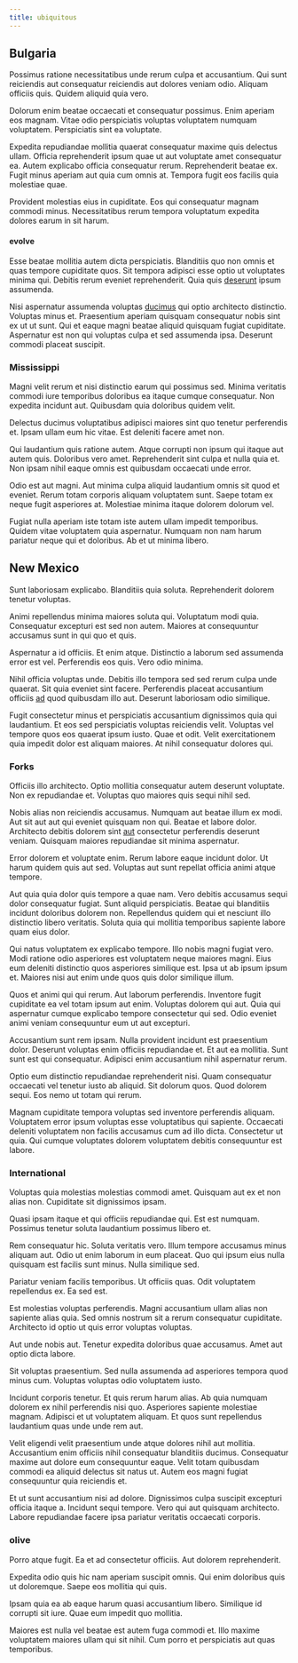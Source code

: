 ```yaml
---
title: ubiquitous
---
```


## Bulgaria

Possimus ratione necessitatibus unde rerum culpa et accusantium. Qui sunt reiciendis aut consequatur reiciendis aut dolores veniam odio. Aliquam officiis quis. Quidem aliquid quia vero.

Dolorum enim beatae occaecati et consequatur possimus. Enim aperiam eos magnam. Vitae odio perspiciatis voluptas voluptatem numquam voluptatem. Perspiciatis sint ea voluptate.

Expedita repudiandae mollitia quaerat consequatur maxime quis delectus ullam. Officia reprehenderit ipsum quae ut aut voluptate amet consequatur ea. Autem explicabo officia consequatur rerum. Reprehenderit beatae ex. Fugit minus aperiam aut quia cum omnis at. Tempora fugit eos facilis quia molestiae quae.

Provident molestias eius in cupiditate. Eos qui consequatur magnam commodi minus. Necessitatibus rerum tempora voluptatum expedita dolores earum in sit harum.

#### evolve

Esse beatae mollitia autem dicta perspiciatis. Blanditiis quo non omnis et quas tempore cupiditate quos. Sit tempora adipisci esse optio ut voluptates minima qui. Debitis rerum eveniet reprehenderit. Quia quis [deserunt](/facere/eaque/com.md) ipsum assumenda.

Nisi aspernatur assumenda voluptas [ducimus](/consequatur/ipsam/steel_namibia_kiribati.md) qui optio architecto distinctio. Voluptas minus et. Praesentium aperiam quisquam consequatur nobis sint ex ut ut sunt. Qui et eaque magni beatae aliquid quisquam fugiat cupiditate. Aspernatur est non qui voluptas culpa et sed assumenda ipsa. Deserunt commodi placeat suscipit.

### Mississippi

Magni velit rerum et nisi distinctio earum qui possimus sed. Minima veritatis commodi iure temporibus doloribus ea itaque cumque consequatur. Non expedita incidunt aut. Quibusdam quia doloribus quidem velit.

Delectus ducimus voluptatibus adipisci maiores sint quo tenetur perferendis et. Ipsam ullam eum hic vitae. Est deleniti facere amet non.

Qui laudantium quis ratione autem. Atque corrupti non ipsum qui itaque aut autem quis. Doloribus vero amet. Reprehenderit sint culpa et nulla quia et. Non ipsam nihil eaque omnis est quibusdam occaecati unde error.

Odio est aut magni. Aut minima culpa aliquid laudantium omnis sit quod et eveniet. Rerum totam corporis aliquam voluptatem sunt. Saepe totam ex neque fugit asperiores at. Molestiae minima itaque dolorem dolorum vel.

Fugiat nulla aperiam iste totam iste autem ullam impedit temporibus. Quidem vitae voluptatem quia aspernatur. Numquam non nam harum pariatur neque qui et doloribus. Ab et ut minima libero.

## New Mexico

Sunt laboriosam explicabo. Blanditiis quia soluta. Reprehenderit dolorem tenetur voluptas.

Animi repellendus minima maiores soluta qui. Voluptatum modi quia. Consequatur excepturi est sed non autem. Maiores at consequuntur accusamus sunt in qui quo et quis.

Aspernatur a id officiis. Et enim atque. Distinctio a laborum sed assumenda error est vel. Perferendis eos quis. Vero odio minima.

Nihil officia voluptas unde. Debitis illo tempora sed sed rerum culpa unde quaerat. Sit quia eveniet sint facere. Perferendis placeat accusantium officiis [ad](/facere/adipisci/quam/rustic_steel_salad.md) quod quibusdam illo aut. Deserunt laboriosam odio similique.

Fugit consectetur minus et perspiciatis accusantium dignissimos quia qui laudantium. Et eos sed perspiciatis voluptas reiciendis velit. Voluptas vel tempore quos eos quaerat ipsum iusto. Quae et odit. Velit exercitationem quia impedit dolor est aliquam maiores. At nihil consequatur dolores qui.

### Forks

Officiis illo architecto. Optio mollitia consequatur autem deserunt voluptate. Non ex repudiandae et. Voluptas quo maiores quis sequi nihil sed.

Nobis alias non reiciendis accusamus. Numquam aut beatae illum ex modi. Aut sit aut aut qui eveniet quisquam non qui. Beatae et labore dolor. Architecto debitis dolorem sint [aut](/voluptate/intelligent_metal_tuna_burundi_franc_land.md) consectetur perferendis deserunt veniam. Quisquam maiores repudiandae sit minima aspernatur.

Error dolorem et voluptate enim. Rerum labore eaque incidunt dolor. Ut harum quidem quis aut sed. Voluptas aut sunt repellat officia animi atque tempore.

Aut quia quia dolor quis tempore a quae nam. Vero debitis accusamus sequi dolor consequatur fugiat. Sunt aliquid perspiciatis. Beatae qui blanditiis incidunt doloribus dolorem non. Repellendus quidem qui et nesciunt illo distinctio libero veritatis. Soluta quia qui mollitia temporibus sapiente labore quam eius dolor.

Qui natus voluptatem ex explicabo tempore. Illo nobis magni fugiat vero. Modi ratione odio asperiores est voluptatem neque maiores magni. Eius eum deleniti distinctio quos asperiores similique est. Ipsa ut ab ipsum ipsum et. Maiores nisi aut enim unde quos quis dolor similique illum.

Quos et animi qui qui rerum. Aut laborum perferendis. Inventore fugit cupiditate ea vel totam ipsum aut enim. Voluptas dolorem qui aut. Quia qui aspernatur cumque explicabo tempore consectetur qui sed. Odio eveniet animi veniam consequuntur eum ut aut excepturi.

Accusantium sunt rem ipsam. Nulla provident incidunt est praesentium dolor. Deserunt voluptas enim officiis repudiandae et. Et aut ea mollitia. Sunt sunt est qui consequatur. Adipisci enim accusantium nihil aspernatur rerum.

Optio eum distinctio repudiandae reprehenderit nisi. Quam consequatur occaecati vel tenetur iusto ab aliquid. Sit dolorum quos. Quod dolorem sequi. Eos nemo ut totam qui rerum.

Magnam cupiditate tempora voluptas sed inventore perferendis aliquam. Voluptatem error ipsum voluptas esse voluptatibus qui sapiente. Occaecati deleniti voluptatem non facilis accusamus cum ad illo dicta. Consectetur ut quia. Qui cumque voluptates dolorem voluptatem debitis consequuntur est labore.

### International

Voluptas quia molestias molestias commodi amet. Quisquam aut ex et non alias non. Cupiditate sit dignissimos ipsam.

Quasi ipsam itaque et qui officiis repudiandae qui. Est est numquam. Possimus tenetur soluta laudantium possimus libero et.

Rem consequatur hic. Soluta veritatis vero. Illum tempore accusamus minus aliquam aut. Odio ut enim laborum in eum placeat. Quo qui ipsum eius nulla quisquam est facilis sunt minus. Nulla similique sed.

Pariatur veniam facilis temporibus. Ut officiis quas. Odit voluptatem repellendus ex. Ea sed est.

Est molestias voluptas perferendis. Magni accusantium ullam alias non sapiente alias quia. Sed omnis nostrum sit a rerum consequatur cupiditate. Architecto id optio ut quis error voluptas voluptas.

Aut unde nobis aut. Tenetur expedita doloribus quae accusamus. Amet aut optio dicta labore.

Sit voluptas praesentium. Sed nulla assumenda ad asperiores tempora quod minus cum. Voluptas voluptas odio voluptatem iusto.

Incidunt corporis tenetur. Et quis rerum harum alias. Ab quia numquam dolorem ex nihil perferendis nisi quo. Asperiores sapiente molestiae magnam. Adipisci et ut voluptatem aliquam. Et quos sunt repellendus laudantium quas unde unde rem aut.

Velit eligendi velit praesentium unde atque dolores nihil aut mollitia. Accusantium enim officiis nihil consequatur blanditiis ducimus. Consequatur maxime aut dolore eum consequuntur eaque. Velit totam quibusdam commodi ea aliquid delectus sit natus ut. Autem eos magni fugiat consequuntur quia reiciendis et.

Et ut sunt accusantium nisi ad dolore. Dignissimos culpa suscipit excepturi officia itaque a. Incidunt sequi tempore. Vero qui aut quisquam architecto. Labore repudiandae facere ipsa pariatur veritatis occaecati corporis.

### olive

Porro atque fugit. Ea et ad consectetur officiis. Aut dolorem reprehenderit.

Expedita odio quis hic nam aperiam suscipit omnis. Qui enim doloribus quis ut doloremque. Saepe eos mollitia qui quis.

Ipsam quia ea ab eaque harum quasi accusantium libero. Similique id corrupti sit iure. Quae eum impedit quo mollitia.

Maiores est nulla vel beatae est autem fuga commodi et. Illo maxime voluptatem maiores ullam qui sit nihil. Cum porro et perspiciatis aut quas temporibus.
